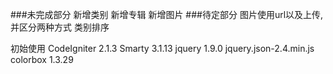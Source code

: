 ###未完成部分
新增类别
新增专辑
新增图片
###待定部分
图片使用url以及上传,并区分两种方式
类别排序

初始使用
CodeIgniter 2.1.3
Smarty 3.1.13
jquery 1.9.0
jquery.json-2.4.min.js
colorbox 1.3.29
